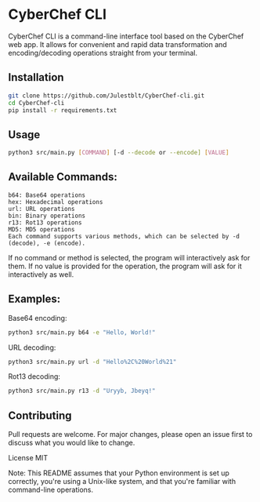 # CyberChef CLI
CyberChef CLI is a command-line interface tool based on the CyberChef web app. It allows for convenient and rapid data transformation and encoding/decoding operations straight from your terminal.

## Installation
```bash
git clone https://github.com/Julestblt/CyberChef-cli.git
cd CyberChef-cli
pip install -r requirements.txt
```

## Usage
```bash
python3 src/main.py [COMMAND] [-d --decode or --encode] [VALUE]
```

## Available Commands:
```
b64: Base64 operations
hex: Hexadecimal operations
url: URL operations
bin: Binary operations
r13: Rot13 operations
MD5: MD5 operations
Each command supports various methods, which can be selected by -d (decode), -e (encode).
```

If no command or method is selected, the program will interactively ask for them. If no value is provided for the operation, the program will ask for it interactively as well.

## Examples:
Base64 encoding:
```bash
python3 src/main.py b64 -e "Hello, World!"
```
URL decoding:
```bash
python3 src/main.py url -d "Hello%2C%20World%21"
```
Rot13 decoding:
```bash
python3 src/main.py r13 -d "Uryyb, Jbeyq!"
```

## Contributing
Pull requests are welcome. For major changes, please open an issue first to discuss what you would like to change.

License
MIT

Note: This README assumes that your Python environment is set up correctly, you're using a Unix-like system, and that you're familiar with command-line operations.